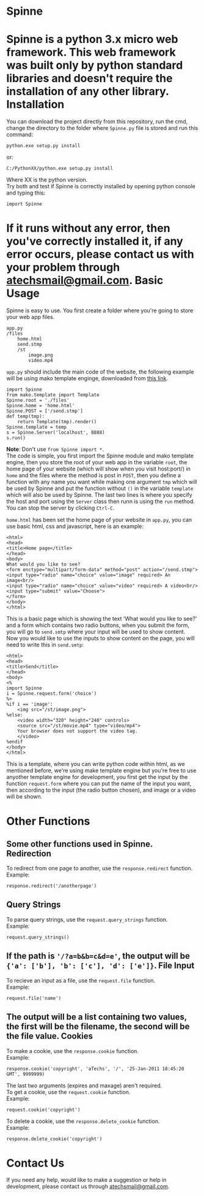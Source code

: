 Spinne
======
Spinne is a python 3.x micro web framework. This web framework was built only by python standard libraries and doesn't require the installation of any other library.
Installation
======
You can download the project directly from this repository, run the cmd, change the directory to the folder where `Spinne.py` file is stored and run this command:

    python.exe setup.py install
    
or:

    C:/PythonXX/python.exe setup.py install
Where XX is the python version.<br>
Try both and test if Spinne is correctly installed by opening python console and typing this:

    import Spinne
If it runs without any error, then you've correctly installed it, if any error occurs, please contact us with your problem through atechsmail@gmail.com.
Basic Usage
======
Spinne is easy to use.
You first create a folder where you're going to store your web app files.

    app.py
    /files
        home.html
        send.stmp
        /st
            image.png
            video.mp4

`app.py` should include the main code of the website, the following example will be using mako template enginge, downloaded from [this link][1].


  [1]: https://pypi.python.org/pypi/Mako/?:

    import Spinne
    from mako.template import Template
    Spinne.root = './files'
    Spinne.home = 'home.html'
    Spinne.POST = ['/send.stmp']
    def temp(tmp):
        return Template(tmp).render()
    Spinne.template = temp
    s = Spinne.Server('localhost', 8888)
    s.run()

**Note**: Don't use `from Spinne import *`.<br>
The code is simple, you first import the Spinne module and mako template engine, then you store the root of your web app in the variable `root`, the home page of your website (which will show when you visit host:port/) in `home` and the files where the method is post in `POST`, then you define a function with any name you want while making one argument `tmp` which will be used by Spinne and put the function without `()` in the variable `template` which will also be used by Spinne. The last two lines is where you specify the host and port using the `Server` class then runn is using the `run` method. You can stop the server by clicking `Ctrl-C`.

`home.html` has been set the home page of your website in `app.py`, you can use basic html, css and javascript, here is an example:

    <html>
    <head>
    <title>Home page</title>
    </head>
    <body>
    What would you like to see?
    <form enctype="multipart/form-data" method="post" action="/send.stmp">
    <input type="radio" name="choice" value="image" required> An image<br/>
    <input type="radio" name="choice" value="video" required> A video<br/>
    <input type="submit" value="Choose">
    </form>
    </body>
    </html>

This is a basic page which is showing the text 'What would you like to see?' and a form which contains two radio buttons, when you submit the form, you will go to `send.smtp` where your input will be used to show content.<br/>
Now you would like to use the inputs to show content on the page, you will need to write this in `send.smtp`:

    <html>
    <head>
    <title>Send</title>
    </head>
    <body>
    <%
    import Spinne
    i = Spinne.request.form('choice')
    %>
    %if i == 'image':
        <img src="/st/image.png">
    %else:
        <video width="320" height="240" controls>
        <source src="/st/movie.mp4" type="video/mp4">
        Your browser does not support the video tag.
        </video>
    %endif
    </body>
    </html>

This is a template, where you can write python code within html, as we mentioned before, we're using make template engine but you're free to use anyother template engine for development, you first get the input by the function `request.form` where you can put the name of the input you want, then according to the input (the radio button chosen), and image or a video will be shown.

Other Functions
======
Some other functions used in Spinne.
Redirection
------
To redirect from one page to another, use the `response.redirect` function.<br>
Example:

    response.redirect('/anotherpage')

Query Strings
------
To parse query strings, use the `request.query_strings` function.<br>
Example:

    request.query_strings()
    
If the path is `'/?a=b&b=c&d=e'`, the output will be `{'a': ['b'], 'b': ['c'], 'd': ['e']}`.
File Input
------
To recieve an input as a file, use the `request.file` function.<br>
Example:

    request.file('name')

The output will be a list containing two values, the first will be the filename, the second will be the file value.
Cookies
------
To make a cookie, use the `response.cookie` function.<br>
Example:

    response.cookie('copyright', 'aTechs', '/', '25-Jan-2011 18:45:20 GMT', 9999999)

The last two arguments (expires and maxage) aren't required.<br>
To get a cookie, use the `request.cookie` function.<br>
Example:

    request.cookie('copyright')

To delete a cookie, use the `response.delete_cookie` function.<br>
Example:

    response.delete_cookie('copyright')

Contact Us
======
If you need any help, would like to make a suggestion or help in development, please contact us through atechsmail@gmail.com.
